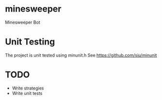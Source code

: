 # minesweeper
Minesweeper Bot

# Unit Testing
The project is unit tested using minunit.h 
See https://github.com/siu/minunit 

# TODO
- Write strategies
- Write unit tests
